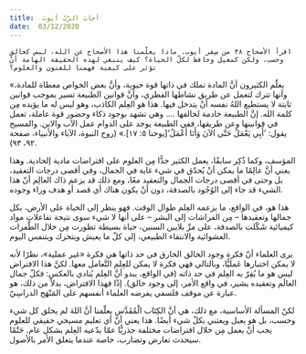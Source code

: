 ```yaml
---
title:  أجابَ الرَّبُ أيوبَ
date:  03/12/2020
---
```


`اقرأ الأصحاح ٣٨ من سِفر أيوب. ماذا يعلّمنا هذا الأصحاح عن الله، ليس كخالق وحسب، ولكن كمعيل وحافظ لكلّ الحياة؟ كيف ينبغي لهذه الحقيقة الهامة أنْ تؤثر على كيفية فهمنا للفنون والعلوم؟`

«يعلّم الكثيرون أنَّ المادة تملك في ذاتها قوة حيوية، وأنَّ بعض الخواص معطاة للمادة، وأنها تترك لتعمل عن طريق نشاطها الفطري، وأنَّ قوانين الطبيعة تسير بموجب قوانين ثابتة لا يستطيع اللهُ نفسه أنْ يتدخل فيها. هذا هو العِلم الكاذب، وهو ليس له ما يؤيده مِن كلمة الله. إنَّ الطبيعة خادمة لخالقها .... وهي تشهد بوجود ذكاء وحضور قوة عاملة، تعمل في قوانينها وعن طريقها، ففي الطبيعة يوجد على الدوام عمل الآب والابن. والمسيح يقول: ’أَبِي يَعْمَلُ حَتَّى الآنَ وَأَنَا أَعْمَلُ‘[يوحنا ٥: ١٧].» (روح النبوة، الآباء والأنبياء، صفحة ٩٢، ٩٣).

المؤسف، وكما ذُكِر سابقًا، يعمل الكثير جدًّا مِن العلوم على افتراضات مادية إلحادية. وهذا يعني أنَّ عالِمًا ما يمكن أنْ يُحدّق في شيء غاية في الجمال، وفي أقصى درجات التعقيد، بل وحتى في أقصى درجات الجمال والتعقيد معًا، ومع ذلك قد يزعم ذاك العالِم أنّ هذا الشيء قد جاء إلى الوُجُود بالصدفة، دون أنْ يكون هناك أي قصد أو هدف وراء وجوده.

هذا هو، في الواقع، ما يزعمه العِلم طوال الوقت. فهو ينظر إلى الحياة على الأرض، بكل جمالها وتعقيدها – مِن الفراشات إلى البشر – على أنها لا شيء سوى نتيجة تفاعلات مواد كيميائية شَكّلت بالصدفة، على مرِّ بلايين السنين، حياة بسيطة تطورت مِن خلال الطَّفرات العشوائية والانتقاء الطبيعي، إلى كلّ ما يعيش ويتحرك ويتنفس اليوم.

يرى العلماء أنّ فكرة وجود الخالق الخارق في حد ذاتها هي فكرة «غير عملية»، نظرًا لأنه لا يمكن اختبارها عَمليًّا، وبالتالي فهي فكرة لا يمكن للعِلم التَّعامل معها. لكنَّ هذا الافتراض ليس هو ما يُقِرّ به العِلم في حد ذاته (في الواقع، يبدو أنَّ العِلم يُنادي بالعكس: فكلّ جمال العالَم وتعقيده يشير، في واقع الأمر، إلى وجود خالق). إذًا فهذا الافتراض، بدلاً من ذلك، هو عبارة عن موقف فلسفي يفرضه العلماء أنفسهم على المَنْهَج الدراسِيّ.

لكنّ المسألة الأساسية، مع ذلك، هي أنَّ الكِتَاب الْمُقَدَّس يعلّمنا أنَّ اللهَ لم يخلق كل شيء وحسب، بل هو يعيل ويعتني بكلّ شيء أيضًا. هذا يعني أنَّ أي تعليم مسيحي حقيقي للعلوم يجب أنْ يعمل مِن خلال افتراضات مختلفة جذريًّا عمّا يدّعيه العِلم بشكل عام. حَتْمًا سيحدث تعارض وتضارب، خاصة عندما يتعلق الأمر بالأصول.